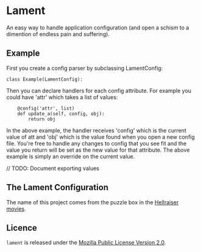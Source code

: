 # Lament

An easy way to handle application configuration (and open a schism to a dimention of endless pain and suffering).

## Example

First you create a config parser by subclassing LamentConfig:

```
class Example(LamentConfig):
```

Then you can declare handlers for each config attribute. For example you could have 'attr' which takes a list of values:

```
    @config('attr', list)
    def update_a(self, config, obj):
        return obj
```

In the above example, the handler receives 'config' which is the current value of att and 'obj' which is the value found when you open a new config file. You're free to handle any changes to config that you see fit and the value you return will be set as the new value for that attribute. The above example is simply an override on the current value.

// TODO: Document exporting values

## The Lament Configuration

The name of this project comes from the puzzle box in the [Hellraiser movies](http://en.wikipedia.org/wiki/Lemarchand%27s_box).

## Licence

`lament` is released under the [Mozilla Public License Version 2.0](http://opensource.org/licenses/MPL-2.0).
